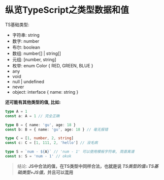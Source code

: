 # 纵览TypeScript之类型数据和值

TS基础类型:

- 字符串: string
- 数字: number
- 布尔: boolean
- 数组: number[] | string[]
- 元组: [number, string]
- 枚举: enum Color { RED, GREEN, BLUE }
- any
- void
- null | undefined
- never
- object: interface { name: string }

**还可能有其他类型的值, 比如:**

```ts
type A = 1
const a: A = 1 // 完全正确

type B = { name: 'gu', age: 18 }
const b: B = { name: 'gu', age: 18 } // 毫无报错

type C = [1, number, 2, string]
const c: C = [1, 111, 2, 'hello'] // 没毛病

type S = `num - ${A}` // 'num - 1' 可以使用模板字符串, 简直离谱
const s: S = 'num - 1' // okok
```

> 结论: **JS中合法的值，在TS类型中同样合法，也就是说 _TS类型的值=TS基础类型+JS值_，并且可以混用**
